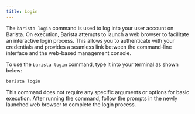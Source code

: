```yaml
---
title: Login
---
```


The `barista login` command is used to log into your user account on Barista. On execution, Barista attempts to launch a web browser to facilitate an interactive login process. This allows you to authenticate with your credentials and provides a seamless link between the command-line interface and the web-based management console.

To use the `barista login` command, type it into your terminal as shown below:

```shell
barista login
```

This command does not require any specific arguments or options for basic execution. After running the command, follow the prompts in the newly launched web browser to complete the login process.
